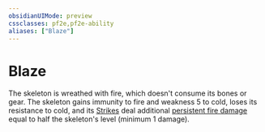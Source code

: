 ```yaml
---
obsidianUIMode: preview
cssclasses: pf2e,pf2e-ability
aliases: ["Blaze"]
---
```

# Blaze

The skeleton is wreathed with fire, which doesn't consume its bones or gear. The skeleton gains immunity to fire and weakness 5 to cold, loses its resistance to cold, and its [Strikes](rules/actions/strike.md) deal additional [persistent fire damage](rules/conditions.md#Persistent%20Damage) equal to half the skeleton's level (minimum 1 damage).